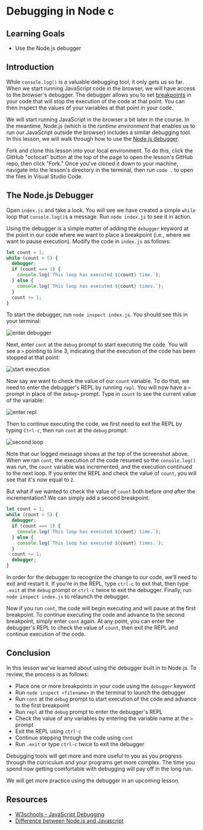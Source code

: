 # Debugging in Node c

## Learning Goals

* Use the Node.js debugger

## Introduction

While `console.log()` is a valuable debugging tool, it only gets us so far. When
we start running JavaScript code in the browser, we will have access to the
browser's debugger. The debugger allows you to set [breakpoints][] in your code
that will stop the execution of the code at that point. You can then inspect the
values of your variables at that point in your code.

We will start running JavaScript in the browser a bit later in the course. In
the meantime, Node.js (which is the _runtime environment_ that enables us to run
our JavaScript outside the browser) includes a similar debugging tool. In this
lesson, we will walk through how to use the [Node.js debugger][node-debugger].

Fork and clone this lesson into your local environment. To do this, click
the GitHub "octocat" button at the top of the page to open the lesson's
GitHub repo, then click "Fork." Once you've cloned it down to your machine,
navigate into the lesson's directory in the terminal, then run `code .` to
open the files in Visual Studio Code.

## The Node.js Debugger

Open `index.js` and take a look. You will see we have created a simple `while`
loop that `console.log()`s a message. Run `node index.js` to see it in action.

Using the debugger is a simple matter of adding the `debugger` keyword at the
point in our code where we want to place a breakpoint (i.e., where we want to
pause execution). Modify the code in `index.js` as follows:

```js
let count = 1;
while (count < 5) {
  debugger;
  if (count === 1) {
    console.log(`This loop has executed ${count} time.`);
  } else {
    console.log(`This loop has executed ${count} times.`);
  }
  count += 1;
}
```

To start the debugger, run `node inspect index.js`. You should see this in your
terminal:

![enter debugger](https://curriculum-content.s3.amazonaws.com/phase-0/debugging-in-node/enter-debugger.png)

Next, enter `cont` at the `debug` prompt to start executing the code. You will
see a `>` pointing to line 3, indicating that the execution of the code has been
stopped at that point:

![start execution](https://curriculum-content.s3.amazonaws.com/phase-0/debugging-in-node/start-execution.png)

Now say we want to check the value of our `count` variable. To do that, we need
to enter the debugger's REPL by running `repl`. You will now have a `>` prompt
in place of the `debug>` prompt. Type in `count` to see the current value of the
variable:

![enter repl](https://curriculum-content.s3.amazonaws.com/phase-0/debugging-in-node/enter-repl.png)

Then to continue executing the code, we first need to exit the REPL by typing
`Ctrl-c`, then run `cont` at the `debug` prompt:

![second loop](https://curriculum-content.s3.amazonaws.com/phase-0/debugging-in-node/second-loop.png)

Note that our logged message shows at the top of the screenshot above. When we
ran `cont`, the execution of the code resumed so the `console.log()` was run,
the `count` variable was incremented, and the execution continued to the next
loop. If you enter the REPL and check the value of `count`, you will see that
it's now equal to `2`.

But what if we wanted to check the value  of `count` both before _and_ after the
incrementation? We can simply add a second breakpoint:

```js
let count = 1;
while (count < 5) {
  debugger;
  if (count === 1) {
    console.log(`This loop has executed ${count} time.`);
  } else {
    console.log(`This loop has executed ${count} times.`);
  }
  count += 1;
  debugger;
}
```

In order for the debugger to recognize the change to our code, we'll need to
exit and restart it. If you're in the REPL, type `ctrl-c` to exit that, then
type `.exit` at the `debug` prompt or `ctrl-c` twice to exit the debugger.
Finally, run `node inspect index.js` to relaunch the debugger.

Now if you run `cont`, the code will begin executing and will pause at the
first breakpoint. To continue executing the code and advance to the second
breakpoint, simply enter `cont` again. At any point, you can enter the
debugger's REPL to check the value of `count`, then exit the REPL and continue
execution of the code.

## Conclusion

In this lesson we've learned about using the debugger built in to Node.js. To
review, the process is as follows:

* Place one or more breakpoints in your code using the `debugger` keyword
* Run `node inspect <filename>` in the terminal to launch the debugger
* Run `cont` at the `debug` prompt to start execution of the code and advance to
  the first breakpoint
* Run `repl` at the `debug` prompt to enter the debugger's REPL
* Check the value of any variables by entering the variable name at the `>` prompt
* Exit the REPL using `ctrl-c`
* Continue stepping through the code using `cont`
* Run `.exit` or type `ctrl-c` twice to exit the debugger

Debugging tools will get more and more useful to you as you progress through the
curriculum and your programs get more complex. The time you spend now getting
comfortable with debugging will pay off in the long run.

We will get more practice using the debugger in an upcoming lesson.

## Resources

* [W3schools - JavaScript Debugging](https://www.w3schools.com/js/js_debugging.asp)
* [Difference between Node.js and Javascript](https://www.geeksforgeeks.org/difference-between-node-js-and-javascript/)

[breakpoints]: https://en.wikipedia.org/wiki/Breakpoint
[node-debugger]: https://nodejs.org/api/debugger.html
